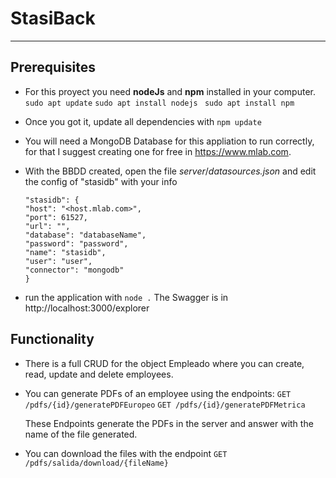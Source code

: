 # StasiBack
---
## Prerequisites
-   For this proyect you need **nodeJs** and **npm** installed in your computer.
`sudo apt update`
`sudo apt install nodejs `
`sudo apt install npm`

-   Once you got it, update all dependencies with `npm update`

-    You will need a MongoDB Database for this appliation to run correctly, for that I suggest creating one for free in https://www.mlab.com.
-    With the BBDD created, open the file *server*/*datasources.json* and edit the config of "stasidb" with your info
        ```
        "stasidb": {
        "host": "<host.mlab.com>",
        "port": 61527,
        "url": "",
        "database": "databaseName",
        "password": "password",
        "name": "stasidb",
        "user": "user",
        "connector": "mongodb"
        }
        ```
-   run the application with `node .` The Swagger is in http://localhost:3000/explorer

## Functionality
-    There is a full CRUD for the object Empleado where you can create, read, update and delete employees.
-    You can generate PDFs of an employee using the endpoints:
  `GET /pdfs/{id}/generatePDFEuropeo`
  `GET /pdfs/{id}/generatePDFMetrica`

        These Endpoints generate the PDFs in the server and answer with the name of the file generated.
-   You can download the files with the endpoint
   `GET /pdfs/salida/download/{fileName}`